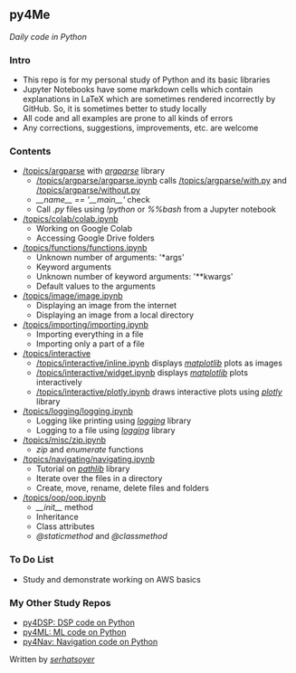 ## py4Me
*Daily code in Python*

### Intro
- This repo is for my personal study of Python and its basic libraries
- Jupyter Notebooks have some markdown cells which contain explanations in LaTeX which are sometimes rendered incorrectly by GitHub. So, it is sometimes better to study locally
- All code and all examples are prone to all kinds of errors
- Any corrections, suggestions, improvements, etc. are welcome

### Contents
- [/topics/argparse](https://github.com/serhatsoyer/py4Me/tree/main/topics/argparse) with [*argparse*](https://docs.python.org/3/library/argparse.html) library
    - [/topics/argparse/argparse.ipynb](https://github.com/serhatsoyer/py4Me/blob/main/topics/argparse/argparse.ipynb) calls [/topics/argparse/with.py](https://github.com/serhatsoyer/py4Me/blob/main/topics/argparse/with.py) and [/topics/argparse/without.py](https://github.com/serhatsoyer/py4Me/blob/main/topics/argparse/without.py)
    - *\_\_name\_\_ == '\_\_main\_\_'* check
    - Call *.py* files using *!python* or *%%bash* from a Jupyter notebook
- [/topics/colab/colab.ipynb](https://github.com/serhatsoyer/py4Me/blob/main/topics/colab/colab.ipynb)
    - Working on Google Colab
    - Accessing Google Drive folders
- [/topics/functions/functions.ipynb](https://github.com/serhatsoyer/py4Me/blob/main/topics/functions/functions.ipynb)
    - Unknown number of arguments: '*args'
    - Keyword arguments
    - Unknown number of keyword arguments: '**kwargs'
    - Default values to the arguments
- [/topics/image/image.ipynb](https://github.com/serhatsoyer/py4Me/blob/main/topics/image/image.ipynb)
    - Displaying an image from the internet
    - Displaying an image from a local directory
- [/topics/importing/importing.ipynb](https://github.com/serhatsoyer/py4Me/blob/main/topics/importing/importing.ipynb)
    - Importing everything in a file
    - Importing only a part of a file
- [/topics/interactive](https://github.com/serhatsoyer/py4Me/tree/main/topics/interactive)
    - [/topics/interactive/inline.ipynb](https://github.com/serhatsoyer/py4Me/blob/main/topics/interactive/inline.ipynb) displays [*matplotlib*](https://matplotlib.org) plots as images
    - [/topics/interactive/widget.ipynb](https://github.com/serhatsoyer/py4Me/blob/main/topics/interactive/widget.ipynb) displays [*matplotlib*](https://matplotlib.org) plots interactively
    - [/topics/interactive/plotly.ipynb](https://github.com/serhatsoyer/py4Me/blob/main/topics/interactive/plotly.ipynb) draws interactive plots using [*plotly*](https://plotly.com) library
- [/topics/logging/logging.ipynb](https://github.com/serhatsoyer/py4Me/blob/main/topics/logging/logging.ipynb)
    - Logging like printing using [*logging*](https://docs.python.org/3/library/logging.html) library
    - Logging to a file using [*logging*](https://docs.python.org/3/library/logging.html) library
- [/topics/misc/zip.ipynb](https://github.com/serhatsoyer/py4Me/blob/main/topics/misc/zip.ipynb)
    - *zip* and *enumerate* functions
- [/topics/navigating/navigating.ipynb](https://github.com/serhatsoyer/py4Me/blob/main/topics/navigating/navigating.ipynb)
    - Tutorial on [*pathlib*](https://docs.python.org/3/library/pathlib.html) library
    - Iterate over the files in a directory
    - Create, move, rename, delete files and folders
- [/topics/oop/oop.ipynb](https://github.com/serhatsoyer/py4Me/blob/main/topics/oop/oop.ipynb)
    - *\_\_init\_\_* method
    - Inheritance
    - Class attributes
    - *@staticmethod* and *@classmethod*

### To Do List
- Study and demonstrate working on AWS basics

### My Other Study Repos
- [py4DSP: DSP code on Python](https://github.com/serhatsoyer/py4DSP)
- [py4ML: ML code on Python](https://github.com/serhatsoyer/py4ML)
- [py4Nav: Navigation code on Python](https://github.com/serhatsoyer/py4Nav)

Written by [*serhatsoyer*](https://github.com/serhatsoyer)